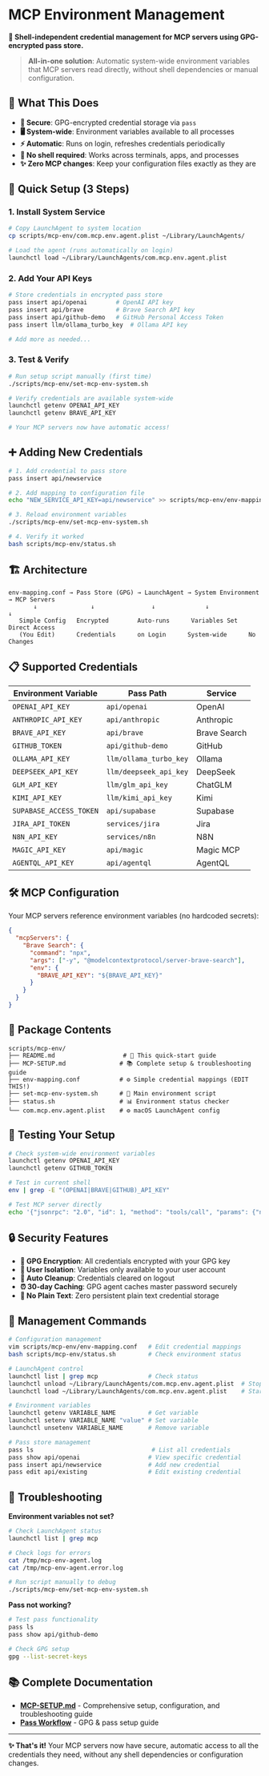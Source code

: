 # MCP Environment Management

**🚀 Shell-independent credential management for MCP servers using GPG-encrypted pass store.**

> **All-in-one solution**: Automatic system-wide environment variables that MCP servers read directly, without shell dependencies or manual configuration.

## 🎯 **What This Does**

- **🔐 Secure**: GPG-encrypted credential storage via `pass`
- **🖥️ System-wide**: Environment variables available to all processes
- **⚡ Automatic**: Runs on login, refreshes credentials periodically
- **🚫 No shell required**: Works across terminals, apps, and processes
- **✨ Zero MCP changes**: Keep your configuration files exactly as they are

## 🚀 **Quick Setup (3 Steps)**

### **1. Install System Service**
```bash
# Copy LaunchAgent to system location
cp scripts/mcp-env/com.mcp.env.agent.plist ~/Library/LaunchAgents/

# Load the agent (runs automatically on login)
launchctl load ~/Library/LaunchAgents/com.mcp.env.agent.plist
```

### **2. Add Your API Keys**
```bash
# Store credentials in encrypted pass store
pass insert api/openai        # OpenAI API key
pass insert api/brave         # Brave Search API key
pass insert api/github-demo   # GitHub Personal Access Token
pass insert llm/ollama_turbo_key  # Ollama API key

# Add more as needed...
```

### **3. Test & Verify**
```bash
# Run setup script manually (first time)
./scripts/mcp-env/set-mcp-env-system.sh

# Verify credentials are available system-wide
launchctl getenv OPENAI_API_KEY
launchctl getenv BRAVE_API_KEY

# Your MCP servers now have automatic access!
```

## ➕ **Adding New Credentials**

```bash
# 1. Add credential to pass store
pass insert api/newservice

# 2. Add mapping to configuration file
echo "NEW_SERVICE_API_KEY=api/newservice" >> scripts/mcp-env/env-mapping.conf

# 3. Reload environment variables
./scripts/mcp-env/set-mcp-env-system.sh

# 4. Verify it worked
bash scripts/mcp-env/status.sh
```

## 🏗️ **Architecture**

```
env-mapping.conf → Pass Store (GPG) → LaunchAgent → System Environment → MCP Servers
       ↓               ↓                ↓              ↓                ↓
   Simple Config   Encrypted        Auto-runs      Variables Set    Direct Access
   (You Edit)      Credentials      on Login      System-wide      No Changes
```

## 📋 **Supported Credentials**

| Environment Variable | Pass Path | Service |
|---------------------|-----------|---------|
| `OPENAI_API_KEY` | `api/openai` | OpenAI |
| `ANTHROPIC_API_KEY` | `api/anthropic` | Anthropic |
| `BRAVE_API_KEY` | `api/brave` | Brave Search |
| `GITHUB_TOKEN` | `api/github-demo` | GitHub |
| `OLLAMA_API_KEY` | `llm/ollama_turbo_key` | Ollama |
| `DEEPSEEK_API_KEY` | `llm/deepseek_api_key` | DeepSeek |
| `GLM_API_KEY` | `llm/glm_api_key` | ChatGLM |
| `KIMI_API_KEY` | `llm/kimi_api_key` | Kimi |
| `SUPABASE_ACCESS_TOKEN` | `api/supabase` | Supabase |
| `JIRA_API_TOKEN` | `services/jira` | Jira |
| `N8N_API_KEY` | `services/n8n` | N8N |
| `MAGIC_API_KEY` | `api/magic` | Magic MCP |
| `AGENTQL_API_KEY` | `api/agentql` | AgentQL |

## 🛠️ **MCP Configuration**

Your MCP servers reference environment variables (no hardcoded secrets):

```json
{
  "mcpServers": {
    "Brave Search": {
      "command": "npx",
      "args": ["-y", "@modelcontextprotocol/server-brave-search"],
      "env": {
        "BRAVE_API_KEY": "${BRAVE_API_KEY}"
      }
    }
  }
}
```

## 📁 **Package Contents**

```
scripts/mcp-env/
├── README.md                   # 📖 This quick-start guide
├── MCP-SETUP.md               # 📚 Complete setup & troubleshooting guide
├── env-mapping.conf           # ⚙️ Simple credential mappings (EDIT THIS!)
├── set-mcp-env-system.sh      # 🚀 Main environment script  
├── status.sh                  # 📊 Environment status checker
└── com.mcp.env.agent.plist    # ⚙️ macOS LaunchAgent config
```

## 🧪 **Testing Your Setup**

```bash
# Check system-wide environment variables
launchctl getenv OPENAI_API_KEY
launchctl getenv GITHUB_TOKEN

# Test in current shell
env | grep -E "(OPENAI|BRAVE|GITHUB)_API_KEY"

# Test MCP server directly
echo '{"jsonrpc": "2.0", "id": 1, "method": "tools/call", "params": {"name": "brave_web_search", "arguments": {"query": "test", "count": 1}}}' | npx -y @modelcontextprotocol/server-brave-search
```

## 🔒 **Security Features**

- **🔐 GPG Encryption**: All credentials encrypted with your GPG key
- **👤 User Isolation**: Variables only available to your user account  
- **🧹 Auto Cleanup**: Credentials cleared on logout
- **⏰ 30-day Caching**: GPG agent caches master password securely
- **📝 No Plain Text**: Zero persistent plain text credential storage

## 🔄 **Management Commands**

```bash
# Configuration management
vim scripts/mcp-env/env-mapping.conf   # Edit credential mappings
bash scripts/mcp-env/status.sh         # Check environment status

# LaunchAgent control
launchctl list | grep mcp              # Check status
launchctl unload ~/Library/LaunchAgents/com.mcp.env.agent.plist  # Stop
launchctl load ~/Library/LaunchAgents/com.mcp.env.agent.plist    # Start

# Environment variables
launchctl getenv VARIABLE_NAME         # Get variable
launchctl setenv VARIABLE_NAME "value" # Set variable
launchctl unsetenv VARIABLE_NAME       # Remove variable

# Pass store management
pass ls                                 # List all credentials
pass show api/openai                   # View specific credential
pass insert api/newservice             # Add new credential
pass edit api/existing                 # Edit existing credential
```

## 🚨 **Troubleshooting**

**Environment variables not set?**
```bash
# Check LaunchAgent status
launchctl list | grep mcp

# Check logs for errors
cat /tmp/mcp-env-agent.log
cat /tmp/mcp-env-agent.error.log

# Run script manually to debug
./scripts/mcp-env/set-mcp-env-system.sh
```

**Pass not working?**
```bash
# Test pass functionality
pass ls
pass show api/github-demo

# Check GPG setup
gpg --list-secret-keys
```

## 📚 **Complete Documentation**

- **[MCP-SETUP.md](MCP-SETUP.md)** - Comprehensive setup, configuration, and troubleshooting guide
- **[Pass Workflow](../../PASSWORD-STORE-WORKFLOW.md)** - GPG & pass setup guide

---

**✨ That's it!** Your MCP servers now have secure, automatic access to all the credentials they need, without any shell dependencies or configuration changes.

